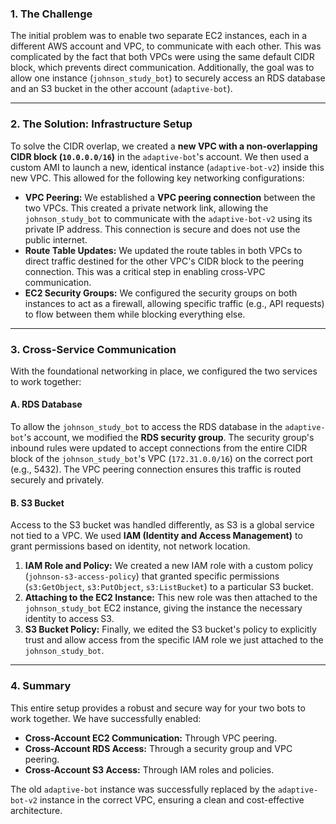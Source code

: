 
### 1. The Challenge

The initial problem was to enable two separate EC2 instances, each in a different AWS account and VPC, to communicate with each other. This was complicated by the fact that both VPCs were using the same default CIDR block, which prevents direct communication. Additionally, the goal was to allow one instance (`johnson_study_bot`) to securely access an RDS database and an S3 bucket in the other account (`adaptive-bot`).

---

### 2. The Solution: Infrastructure Setup

To solve the CIDR overlap, we created a **new VPC with a non-overlapping CIDR block (`10.0.0.0/16`)** in the `adaptive-bot`'s account. We then used a custom AMI to launch a new, identical instance (`adaptive-bot-v2`) inside this new VPC. This allowed for the following key networking configurations:

* **VPC Peering:** We established a **VPC peering connection** between the two VPCs. This created a private network link, allowing the `johnson_study_bot` to communicate with the `adaptive-bot-v2` using its private IP address. This connection is secure and does not use the public internet.
* **Route Table Updates:** We updated the route tables in both VPCs to direct traffic destined for the other VPC's CIDR block to the peering connection. This was a critical step in enabling cross-VPC communication.
* **EC2 Security Groups:** We configured the security groups on both instances to act as a firewall, allowing specific traffic (e.g., API requests) to flow between them while blocking everything else.

---

### 3. Cross-Service Communication

With the foundational networking in place, we configured the two services to work together:

#### **A. RDS Database**

To allow the `johnson_study_bot` to access the RDS database in the `adaptive-bot`'s account, we modified the **RDS security group**. The security group's inbound rules were updated to accept connections from the entire CIDR block of the `johnson_study_bot`'s VPC (`172.31.0.0/16`) on the correct port (e.g., 5432). The VPC peering connection ensures this traffic is routed securely and privately.

#### **B. S3 Bucket**

Access to the S3 bucket was handled differently, as S3 is a global service not tied to a VPC. We used **IAM (Identity and Access Management)** to grant permissions based on identity, not network location.

1.  **IAM Role and Policy:** We created a new IAM role with a custom policy (`johnson-s3-access-policy`) that granted specific permissions (`s3:GetObject`, `s3:PutObject`, `s3:ListBucket`) to a particular S3 bucket.
2.  **Attaching to the EC2 Instance:** This new role was then attached to the `johnson_study_bot` EC2 instance, giving the instance the necessary identity to access S3.
3.  **S3 Bucket Policy:** Finally, we edited the S3 bucket's policy to explicitly trust and allow access from the specific IAM role we just attached to the `johnson_study_bot`.

---

### 4. Summary

This entire setup provides a robust and secure way for your two bots to work together. We have successfully enabled:

* **Cross-Account EC2 Communication:** Through VPC peering.
* **Cross-Account RDS Access:** Through a security group and VPC peering.
* **Cross-Account S3 Access:** Through IAM roles and policies.

The old `adaptive-bot` instance was successfully replaced by the `adaptive-bot-v2` instance in the correct VPC, ensuring a clean and cost-effective architecture.